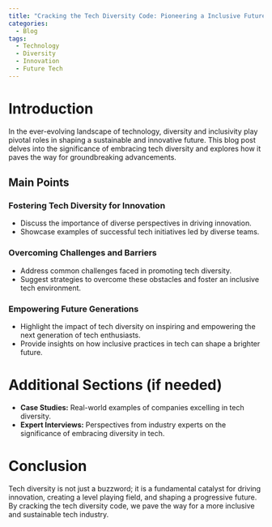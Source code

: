 ```yaml
---
title: "Cracking the Tech Diversity Code: Pioneering a Inclusive Future"
categories:
  - Blog
tags:
  - Technology
  - Diversity
  - Innovation
  - Future Tech
---
```


# Introduction
In the ever-evolving landscape of technology, diversity and inclusivity play pivotal roles in shaping a sustainable and innovative future. This blog post delves into the significance of embracing tech diversity and explores how it paves the way for groundbreaking advancements.

## Main Points

### Fostering Tech Diversity for Innovation
- Discuss the importance of diverse perspectives in driving innovation.
- Showcase examples of successful tech initiatives led by diverse teams.

### Overcoming Challenges and Barriers
- Address common challenges faced in promoting tech diversity.
- Suggest strategies to overcome these obstacles and foster an inclusive tech environment.

### Empowering Future Generations
- Highlight the impact of tech diversity on inspiring and empowering the next generation of tech enthusiasts.
- Provide insights on how inclusive practices in tech can shape a brighter future.

# Additional Sections (if needed)
- **Case Studies:** Real-world examples of companies excelling in tech diversity.
- **Expert Interviews:** Perspectives from industry experts on the significance of embracing diversity in tech.

# Conclusion
Tech diversity is not just a buzzword; it is a fundamental catalyst for driving innovation, creating a level playing field, and shaping a progressive future. By cracking the tech diversity code, we pave the way for a more inclusive and sustainable tech industry.